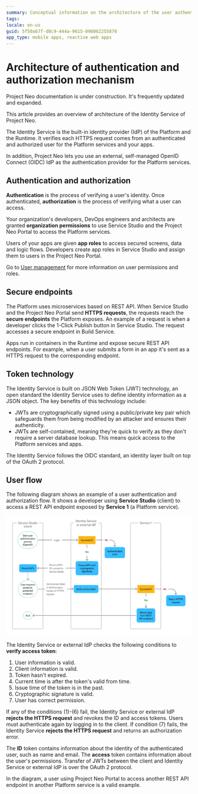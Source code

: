 ```yaml
---
summary: Conceptual information on the architecture of the user authentication and authorization flow of the Identity Service of Project Neo. 
tags: 
locale: en-us
guid: 5f50a67f-d8c9-444a-9615-090062255870
app_type: mobile apps, reactive web apps
---
```


# Architecture of authentication and authorization mechanism

<div class="info" markdown="1">

Project Neo documentation is under construction. It's frequently updated and expanded.

</div>

This article provides an overview of architecture of the Identity Service of Project Neo.

The Identity Service is the built-in identity provider (IdP) of the Platform and the Runtime. It verifies each HTTPS request comes from an authenticated and authorized user for the Platform services and your apps.

In addition, Project Neo lets you use an external, self-managed OpenID Connect (OIDC) IdP as the authentication provider for the Platform services. 

## Authentication and authorization

**Authentication** is the process of verifying a user's identity. Once authenticated, **authorization** is the process of verifying what a user can access.

Your organization's developers, DevOps engineers and architects are granted **organization permissions** to use Service Studio and the Project Neo Portal to access the Platform services.

Users of your apps are given **app roles** to access secured screens, data and logic flows. Developers create app roles in Service Studio and assign them to users in the Project Neo Portal. 

Go to [User management](../configuration-management/manage-users.md) for more information on user permissions and roles.

## Secure endpoints

The Platform uses microservices based on REST API. When Service Studio and the Project Neo Portal send **HTTPS requests**, the requests reach the **secure endpoints** the Platform exposes. An example of a request is when a developer clicks the 1-Click Publish button in Service Studio. The request accesses a secure endpoint in Build Service.

Apps run in containers in the Runtime and expose secure REST API endpoints. For example, when a user submits a form in an app it's sent as a HTTPS request to the corresponding endpoint.

## Token technology

The Identity Service is built on JSON Web Token (JWT) technology, an open standard the Identity Service uses to define identity information as a JSON object. The key benefits of this technology include: 

* JWTs are cryptographically signed using a public/private key pair which safeguards them from being modified by an attacker and ensures their authenticity.
* JWTs are self-contained, meaning they're quick to verify as they don't require a server database lookup. This means quick access to the Platform services and apps.

The Identity Service follows the OIDC standard, an identity layer built on top of the OAuth 2 protocol.

## User flow

The following diagram shows an example of a user authentication and authorization flow. It shows a developer using **Service Studio** (client) to access a REST API endpoint exposed by **Service 1** (a Platform service).

![Identity flow](images/identity-flow-with-authorization-diag.png)

The Identity Service or external IdP checks the following conditions to **verify access token**:

1. User information is valid.
1. Client information is valid.
1. Token hasn't expired.
1. Current time is after the token's valid from time.
1. Issue time of the token is in the past.
1. Cryptographic signature is valid.
1. User has correct permission.

If any of the conditions (1)-(6) fail, the Identity Service or external IdP **rejects the HTTPS request** and revokes the ID and access tokens. Users must authenticate again by logging in to the client. If condition (7) fails, the Identity Service **rejects the HTTPS request** and returns an authorization error.

The **ID** token contains information about the identity of the authenticated user, such as name and email. The **access** token contains information about the user's permissions. Transfer of JWTs between the client and Identity Service or external IdP is over the OAuth 2 protocol.

In the diagram, a user using Project Neo Portal to access another REST API endpoint in another Platform service is a valid example. 
